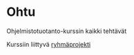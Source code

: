 # Ohtu
Ohjelmistotuotanto-kurssin kaikki tehtävät

Kurssiin liittyvä [ryhmäprojekti](https://github.com/TerriFin/VinkkiLoodi)
